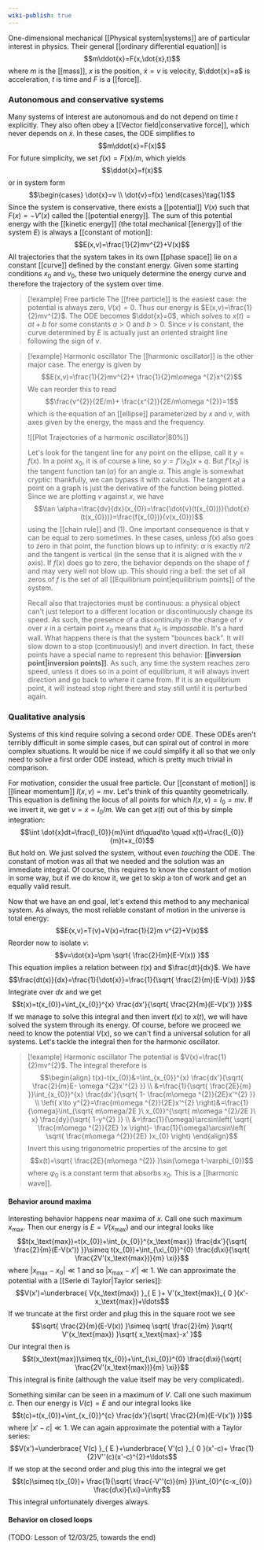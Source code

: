 ```yaml
---
wiki-publish: true
---
```

One-dimensional mechanical [[Physical system|systems]] are of particular interest in physics. Their general [[ordinary differential equation]] is
$$m\ddot{x}=F(x,\dot{x},t)$$
where $m$ is the [[mass]], $x$ is the position, $\dot{x}=v$ is velocity, $\ddot{x}=a$ is acceleration, $t$ is time and $F$ is a [[force]].
### Autonomous and conservative systems
Many systems of interest are autonomous and do not depend on time $t$ explicitly. They also often obey a [[Vector field|conservative force]], which never depends on $\dot{x}$. In these cases, the ODE simplifies to
$$m\ddot{x}=F(x)$$
For future simplicity, we set $f(x)=F(x)/m$, which yields
$$\ddot{x}=f(x)$$
or in system form
$$\begin{cases}
\dot{x}=v \\
\dot{v}=f(x)
\end{cases}\tag{1}$$
Since the system is conservative, there exists a [[potential]] $V(x)$ such that $F(x)=-V'(x)$ called the [[potential energy]]. The sum of this potential energy with the [[kinetic energy]] (the total mechanical [[energy]] of the system $E$) is always a [[constant of motion]]:
$$E(x,v)=\frac{1}{2}mv^{2}+V(x)$$
All trajectories that the system takes in its own [[phase space]] lie on a constant [[curve]] defined by the constant energy. Given some starting conditions $x_{0}$ and $v_{0}$, these two uniquely determine the energy curve and therefore the trajectory of the system over time.

> [!example] Free particle
> The [[free particle]] is the easiest case: the potential is always zero, $V(x)=0$. Thus our energy is $E(x,v)=\frac{1}{2}mv^{2}$. The ODE becomes $\ddot{x}=0$, which solves to $x(t)=at+b$ for some constants $a>0$ and $b>0$. Since $v$ is constant, the curve determined by $E$ is actually just an oriented straight line following the sign of $v$.

> [!example] Harmonic oscillator
> The [[harmonic oscillator]] is the other major case. The energy is given by
> $$E(x,v)=\frac{1}{2}mv^{2}+ \frac{1}{2}m\omega ^{2}x^{2}$$
> We can reorder this to read
> $$\frac{v^{2}}{2E/m}+ \frac{x^{2}}{2E/m\omega ^{2}}=1$$
> which is the equation of an [[ellipse]] parameterized by $x$ and $v$, with axes given by the energy, the mass and the frequency.
>
> ![[Plot Trajectories of a harmonic oscillator|80%]]
> 
> Let's look for the tangent line for any point on the ellipse, call it $y=f(x)$. In a point $x_{0}$, it is of course a line, so $y=f'(x_{0})x+q$. But $f'(x_{0})$ is the tangent function $\tan(\alpha)$ for an angle $\alpha$. This angle is somewhat cryptic: thankfully, we can bypass it with calculus. The tangent at a point on a graph is just the derivative of the function being plotted. Since we are plotting $v$ against $x$, we have
> $$\tan \alpha=\frac{dv}{dx}(x_{0})=\frac{\dot{v}(t(x_{0}))}{\dot{x}(t(x_{0}))}=\frac{f(x_{0})}{v(x_{0})}$$
> using the [[chain rule]] and $(1)$. One important consequence is that $v$ can be equal to zero sometimes. In these cases, unless $f(x)$ also goes to zero in that point, the function blows up to infinity: $\alpha$ is exactly $\pi/2$ and the tangent is vertical (in the sense that it is aligned with the $v$ axis). If $f(x)$ does go to zero, the behavior depends on the shape of $f$ and may very well not blow up. This should ring a bell: the set of all zeros of $f$ is the set of all [[Equilibrium point|equilibrium points]] of the system.
> 
> Recall also that trajectories must be continuous: a physical object can't just teleport to a different location or discontinuously change its speed. As such, the presence of a discontinuity in the change of $v$ over $x$ in a certain point $x_{0}$ means that $x_{0}$ is *impassable*. It's a hard wall. What happens there is that the system "bounces back". It will slow down to a stop (continuously!) and invert direction. In fact, these points have a special name to represent this behavior: **[[inversion point|inversion points]]**. As such, any time the system reaches zero speed, unless it does so in a point of equilibrium, it will always invert direction and go back to where it came from. If it is an equilibrium point, it will instead stop right there and stay still until it is perturbed again.
### Qualitative analysis
Systems of this kind require solving a second order ODE. These ODEs aren't terribly difficult in some simple cases, but can spiral out of control in more complex situations. It would be nice if we could simplify it all so that we only need to solve a first order ODE instead, which is pretty much trivial in comparison.

For motivation, consider the usual free particle. Our [[constant of motion]] is [[linear momentum]] $I(x,v)=mv$. Let's think of this quantity geometrically. This equation is defining the locus of all points for which $I(x,v)=I_{0}=mv$. If we invert it, we get $v=\dot{x}=I_{0}/m$. We can get $x(t)$ out of this by simple integration:
$$\int \dot{x}dt=\frac{I_{0}}{m}\int dt\quad\to \quad x(t)=\frac{I_{0}}{m}t+x_{0}$$
But hold on. We just solved the system, without even *touching* the ODE. The constant of motion was all that we needed and the solution was an immediate integral. Of course, this requires to know the constant of motion in some way, but if we do know it, we get to skip a ton of work and get an equally valid result.

Now that we have an end goal, let's extend this method to any mechanical system. As always, the most reliable constant of motion in the universe is total energy:
$$E(x,v)=T(v)+V(x)=\frac{1}{2}m v^{2}+V(x)$$
Reorder now to isolate $v$:
$$v=\dot{x}=\pm \sqrt{ \frac{2}{m}(E-V(x)) }$$
This equation implies a relation between $t(x)$ and $\frac{dt}{dx}$. We have
$$\frac{dt(x)}{dx}=\frac{1}{\dot{x}}=\frac{1}{\sqrt{ \frac{2}{m}(E-V(x)) }}$$
Integrate over $dx$ and we get
$$t(x)=t(x_{0})+\int_{x_{0}}^{x} \frac{dx'}{\sqrt{ \frac{2}{m}(E-V(x')) }}$$
If we manage to solve this integral and then invert $t(x)$ to $x(t)$, we will have solved the system through its energy. Of course, before we proceed we need to know the potential $V(x)$, so we can't find a universal solution for all systems. Let's tackle the integral then for the harmonic oscillator.

> [!example] Harmonic oscillator
> The potential is $V(x)=\frac{1}{2}mv^{2}$. The integral therefore is
> $$\begin{align}
> t(x)-t(x_{0})&=\int_{x_{0}}^{x} \frac{dx'}{\sqrt{ \frac{2}{m}E- \omega ^{2}x'^{2} }} \\
> &=\frac{1}{\sqrt{ \frac{2E}{m} }}\int_{x_{0}}^{x} \frac{dx'}{\sqrt{ 1- \frac{m\omega ^{2}}{2E}x'^{2} }} \\
\left( x\to y^{2}=\frac{m\omega ^{2}}{2E}x'^{2} \right)&=\frac{1}{\omega}\int_{\sqrt{ m\omega/2E }\ x_{0}}^{\sqrt{ m\omega ^{2}/2E }\ x} \frac{dy}{\sqrt{ 1-y^{2} }} \\
> &=\frac{1}{\omega}\arcsin\left( \sqrt{ \frac{m\omega ^{2}}{2E} }x \right)- \frac{1}{\omega}\arcsin\left( \sqrt{ \frac{m\omega ^{2}}{2E} }x_{0} \right)
> \end{align}$$
> Invert this using trigonometric properties of the arcsine to get
> $$x(t)=\sqrt{ \frac{2E}{m\omega ^{2}} }\sin(\omega t-\varphi_{0})$$
> where $\varphi_{0}$ is a constant term that absorbs $x_{0}$. This is a [[harmonic wave]].
#### Behavior around maxima
Interesting behavior happens near maxima of $x$. Call one such maximum $x_\text{max}$. Then our energy is $E=V(x_\text{max})$ and our integral looks like
$$t(x_\text{max})=t(x_{0})+\int_{x_{0}}^{x_\text{max}} \frac{dx'}{\sqrt{ \frac{2}{m}(E-V(x')) }}\simeq t(x_{0})+\int_{\xi_{0}}^{0} \frac{d\xi}{\sqrt{ \frac{2V'(x_\text{max})}{m} \xi}}$$
where $\lvert x_\text{max}-x_{0} \rvert\ll 1$ and so $\lvert x_\text{max}-x' \rvert\ll 1$. We can approximate the potential with a [[Serie di Taylor|Taylor series]]:
$$V(x')=\underbrace{ V(x_\text{max}) }_{ E }+ V'(x_\text{max})_{ 0 }(x'-x_\text{max})+\ldots$$
If we truncate at the first order and plug this in the square root we see
$$\sqrt{ \frac{2}{m}(E-V(x)) }\simeq \sqrt{ \frac{2}{m} }\sqrt{ V'(x_\text{max}) }\sqrt{ x_\text{max}-x' }$$
Our integral then is
$$t(x_\text{max})\simeq t(x_{0})+\int_{\xi_{0}}^{0} \frac{d\xi}{\sqrt{ \frac{2V'(x_\text{max})}{m} \xi}}$$
This integral is finite (although the value itself may be very complicated).

Something similar can be seen in a maximum of $V$. Call one such maximum $c$. Then our energy is $V(c)=E$ and our integral looks like
$$t(c)=t(x_{0})+\int_{x_{0}}^{c} \frac{dx'}{\sqrt{ \frac{2}{m}(E-V(x')) }}$$
where $\lvert x'-c \rvert\ll 1$. We can again approximate the potential with a Taylor series:
$$V(x')=\underbrace{ V(c) }_{ E }+\underbrace{ V'(c) }_{ 0 }(x'-c)+ \frac{1}{2}V''(c)(x'-c)^{2}+\ldots$$
If we stop at the second order and plug this into the integral we get
$$t(c)\simeq t(x_{0})+ \frac{1}{\sqrt{ \frac{-V''(c)}{m} }}\int_{0}^{c-x_{0}} \frac{d\xi}{\xi}=\infty$$
This integral unfortunately diverges always.
#### Behavior on closed loops
(TODO: Lesson of 12/03/25, towards the end)